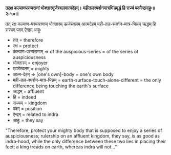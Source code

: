 **तद्रक्ष कल्याणपरम्पराणां भोक्तारमूर्जस्वलमात्मदेहम्।**
**महीतलस्पर्शनमात्रभिन्नमृद्धं हि राज्यं पदमैन्द्रमाहुः॥२-५०॥**

तत् रक्ष कल्याण-परम्पराणाम् भोक्तारम् ऊर्जस्वलम् आत्मदेहम् मही-तल-स्पर्शन-मात्र-भिन्नम् ऋद्धम् हि राज्यम् पदम् ऐन्द्रम् आहुः

-   तत् = therefore
-   रक्ष = protect
-   कल्याण-परम्पराणाम् => of the auspicious-series = of the series of auspiciousness
-   भोक्तारम् = enjoyer
-   ऊर्जस्वलम् = mighty
-   आत्म-देहम् => [one's own]-body = one's own body
-   मही-तल-स्पर्शन-मात्र-भिन्नम् = earth-surface-touch-alone-different = the only difference being touching the earth's surface
-   ऋद्धम् = affluent
-   हि = indeed
-   राज्यम् = kingdom
-   पदम् = position
-   ऐन्द्रम् = related to indra
-   आहुः = they say

"Therefore, protect your mighty body that is supposed to enjoy a series of auspiciousness; rulership on an affluent kingdom, they say, is as good as indra-hood, while the only difference between these two lies in placing their feet; a king treads on earth, whereas indra will not...”